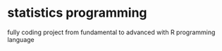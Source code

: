 # statistics programming
fully coding project from fundamental to advanced with R programming language
